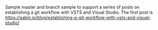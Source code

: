 Sample master and branch sample to support a series of posts on establishing a git workflow with VSTS and Visual Studio. 
The first post is https://sabin.io/blog/establishing-a-git-workflow-with-vsts-and-visual-studio/

